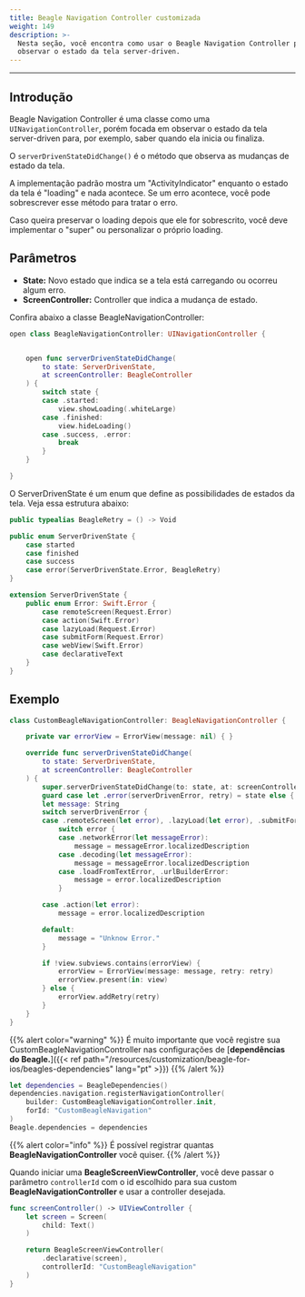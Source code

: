 ```yaml
---
title: Beagle Navigation Controller customizada
weight: 149
description: >-
  Nesta seção, você encontra como usar o Beagle Navigation Controller para
  observar o estado da tela server-driven.
---
```


---

## Introdução

Beagle Navigation Controller é uma classe como uma `UINavigationController`, porém focada em observar o estado da tela server-driven para, por exemplo, saber quando ela inicia ou finaliza.

O `serverDrivenStateDidChange()` é o método que observa as mudanças de estado da tela.

A implementação padrão mostra um "ActivityIndicator" enquanto o estado da tela é "loading" e nada acontece. Se um erro acontece, você pode sobrescrever esse método para tratar o erro.

Caso queira preservar o loading depois que ele for sobrescrito, você deve implementar o "super" ou personalizar o próprio loading.

## Parâmetros

- **State:** Novo estado que indica se a tela está carregando ou ocorreu algum erro.
- **ScreenController:** Controller que indica a mudança de estado.

Confira abaixo a classe BeagleNavigationController:

```swift
open class BeagleNavigationController: UINavigationController {


    open func serverDrivenStateDidChange(
        to state: ServerDrivenState,
        at screenController: BeagleController
    ) {
        switch state {
        case .started:
            view.showLoading(.whiteLarge)
        case .finished:
            view.hideLoading()
        case .success, .error:
            break
        }
    }

}

```

O ServerDrivenState é um enum que define as possibilidades de estados da tela. Veja essa estrutura abaixo:

```swift
public typealias BeagleRetry = () -> Void

public enum ServerDrivenState {
    case started
    case finished
    case success
    case error(ServerDrivenState.Error, BeagleRetry)
}

extension ServerDrivenState {
    public enum Error: Swift.Error {
        case remoteScreen(Request.Error)
        case action(Swift.Error)
        case lazyLoad(Request.Error)
        case submitForm(Request.Error)
        case webView(Swift.Error)
        case declarativeText
    }
}
```

## Exemplo

```swift
class CustomBeagleNavigationController: BeagleNavigationController {

    private var errorView = ErrorView(message: nil) { }

    override func serverDrivenStateDidChange(
        to state: ServerDrivenState,
        at screenController: BeagleController
    ) {
        super.serverDrivenStateDidChange(to: state, at: screenController)
        guard case let .error(serverDrivenError, retry) = state else { return }
        let message: String
        switch serverDrivenError {
        case .remoteScreen(let error), .lazyLoad(let error), .submitForm(let error):
            switch error {
            case .networkError(let messageError):
                message = messageError.localizedDescription
            case .decoding(let messageError):
                message = messageError.localizedDescription
            case .loadFromTextError, .urlBuilderError:
                message = error.localizedDescription
            }

        case .action(let error):
            message = error.localizedDescription

        default:
            message = "Unknow Error."
        }

        if !view.subviews.contains(errorView) {
            errorView = ErrorView(message: message, retry: retry)
            errorView.present(in: view)
        } else {
            errorView.addRetry(retry)
        }
    }
}
```

{{% alert color="warning" %}}
É muito importante que você registre sua CustomBeagleNavigationController nas configurações de [**dependências do Beagle.**]({{< ref path="/resources/customization/beagle-for-ios/beagles-dependencies" lang="pt" >}})
{{% /alert %}}

```swift
let dependencies = BeagleDependencies()
dependencies.navigation.registerNavigationController(
    builder: CustomBeagleNavigationController.init,
    forId: "CustomBeagleNavigation"
)
Beagle.dependencies = dependencies
```

{{% alert color="info" %}}
É possível registrar quantas **BeagleNavigationController** você quiser.
{{% /alert %}}

Quando iniciar uma **BeagleScreenViewController**, você deve passar o parâmetro `controllerId` com o id escolhido para sua custom **BeagleNavigationController** e usar a controller desejada.

```swift
func screenController() -> UIViewController {
    let screen = Screen(
        child: Text()
    )

    return BeagleScreenViewController(
        .declarative(screen),
        controllerId: "CustomBeagleNavigation"
    )
}
```
